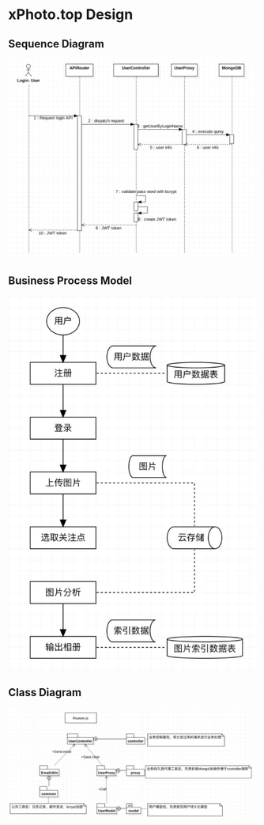 # xPhoto.top Design

## Sequence Diagram
![Sequence Diagram](../images/sequence.JPG)

## Business Process Model
![Business Process Model](../images/BPM.JPG)

## Class Diagram
![Business Process Model](../images/class.JPG)